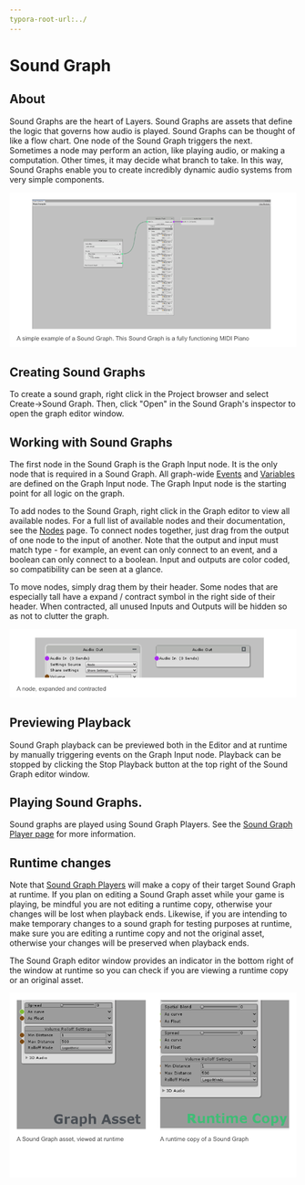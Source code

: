```yaml
---
typora-root-url:../
---
```


# Sound Graph

## About

Sound Graphs are the heart of Layers. Sound Graphs are assets that define the logic that governs how audio is played. Sound Graphs can be thought of like a flow chart. One node of the Sound Graph triggers the next. Sometimes a node may perform an action, like playing audio, or making a computation. Other times, it may decide what branch to take. In this way, Sound Graphs enable you to create incredibly dynamic audio systems from very simple components.

![SoundGraphExample.png](IMG/SoundGraphExample.png)

## Creating Sound Graphs
To create a sound graph, right click in the Project browser and select Create->Sound Graph. Then, click "Open" in the Sound Graph's inspector to open the graph editor window.

## Working with Sound Graphs
The first node in the Sound Graph is the Graph Input node. It is the only node that is required in a Sound Graph. All graph-wide [Events](Events) and [Variables](Variables) are defined on the Graph Input node. The Graph Input node is the starting point for all logic on the graph.

To add nodes to the Sound Graph, right click in the Graph editor to view all available nodes. For a full list of available nodes and their documentation, see the [Nodes](Nodes) page. To connect nodes together, just drag from the output of one node to the input of another. Note that the output and input must match type - for example, an event can only connect to an event, and a boolean can only connect to a boolean. Input and outputs are color coded, so compatibility can be seen at a glance.

To move nodes, simply drag them by their header. Some nodes that are especially tall have a expand / contract symbol in the right side of their header. When contracted, all unused Inputs and Outputs will be hidden so as not to clutter the graph.

![MinimizeMaximize.png](/IMG/MinimizeMaximize.png)

## Previewing Playback
Sound Graph playback can be previewed both in the Editor and at runtime by manually triggering events on the Graph Input node. Playback can be stopped by clicking the Stop Playback button at the top right of the Sound Graph editor window.

## Playing Sound Graphs.
Sound graphs are played using Sound Graph Players. See the [Sound Graph Player page](Sound-Graph-Playback) for more information.

## Runtime changes
Note that [Sound Graph Players](Sound-Graph-Playback) will make a copy of their target Sound Graph at runtime. If you plan on editing a Sound Graph asset while your game is playing, be mindful you are not editing a runtime copy, otherwise your changes will be lost when playback ends. Likewise, if you are intending to make temporary changes to a sound graph for testing purposes at runtime, make sure you are editing a runtime copy and not the original asset, otherwise your changes will be preserved when playback ends.

The Sound Graph editor window provides an indicator in the bottom right of the window at runtime so you can check if you are viewing a runtime copy or an original asset.

![RuntimeVsAssetGraph.png](/IMG/RuntimeVsAssetGraph.png)
